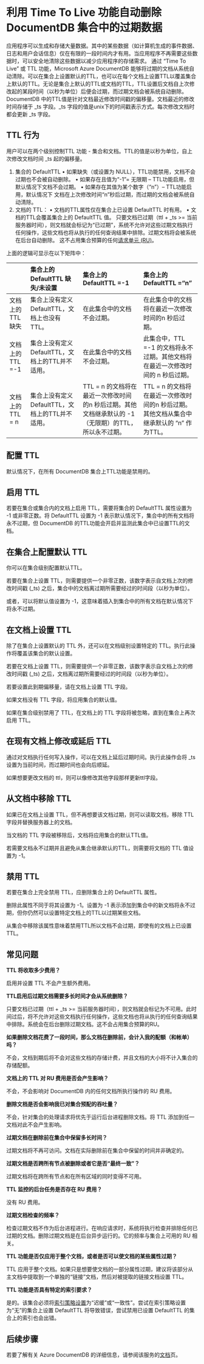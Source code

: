<properties
   pageTitle="利用生存时间使 DocumentDB 中的数据过期 |Azure"
   description="通过 TTL 功能，Microsoft Azure DocumentDB 能够在一段时间后将文档自动从系统清除。"
   services="documentdb"
   documentationCenter=""
   keywords="生存时间"
   authors="kiratp"
   manager="jhubbard"
   editor=""/>

<tags
   ms.service="documentdb"
   ms.date="04/28/2016"
   wacn.date="06/29/2016"/>

# 利用 Time To Live 功能自动删除 DocumentDB 集合中的过期数据

应用程序可以生成和存储大量数据。其中的某些数据（如计算机生成的事件数据、日志和用户会话信息）仅在有限的一段时间内才有用。当应用程序不再需要这些数据时，可以安全地清除这些数据以减少应用程序的存储需求。
通过 “Time To Live” 或 TTL 功能，Microsoft Azure DocumentDB 能够将过期的文档从系统自动清除。可以在集合上设置默认的TTL，也可以在每个文档上设置TTL以覆盖集合上默认的TTL。无论是集合上默认的TTL或文档的TTL，TTL设置后文档自上次修改起的某段时间（以秒为单位）后便会过期，而过期文档会被系统自动删除。
DocumentDB 中的TTL值是针对文档最近修改时间戳的偏移量。文档最近的修改时间存储于 _ts 字段。_ts 字段的值是unix下的时间戳表示方式。每次修改文档时都会更新 _ts 字段。


## TTL 行为

用户可以在两个级别控制TTL 功能 - 集合和文档。TTL的值是以秒为单位，自上次修改文档时间 _ts 起的偏移量。
1.	集合的 DefaultTTL
•	如果缺失（或设置为 NULL），TTL功能禁用，文档不会过期也不会被自动删除。
•	如果存在且值为“-1”= 无限期 – TTL功能启用，但默认情况下文档不会过期。
•	如果存在其值为某个数字（“n”）– TTL功能启用，默认情况下 文档在上次修改时间“n”秒后过期，而过期的文档会被系统自动清除。
2.	文档的 TTL：
•	文档的TTL属性仅在集合上已设置 DefaultTTL 时有用。
•	文档的TTL会覆盖集合上的 DefaultTTL 值。
只要文档已过期（ttl + _ts >= 当前服务器时间），则文档就会标记为“已过期”，系统不允许对这些过期文档执行任何操作，这些文档也将从执行的任何查询结果中排除。过期文档将会被系统在后台自动删除。 这不占用集合预算的任何[请求单元 (RU)](/documentation/articles/documentdb-request-units)。

上面的逻辑可显示在以下矩阵中：

| | 集合上的 DefaultTTL 缺失/未设置 | 集合上的 DefaultTTL =-1 | 集合上的 DefaultTTL =“n”|
| ------------- |:-------------|:-------------|:-------------|
| 文档上的 TTL 缺失| 集合上没有定义DefaultTTL，文档上也没有TTL。 | 在此集合中的文档不会过期。 | 在此集合中的文档将在最近一次修改时间的n 秒后过期。 |
| 文档上的 TTL =-1 | 集合上没有定义DefaultTTL，文档上的TTL并不适用。| 在此集合中的文档不会过期。 | 此集合中，TTL =-1 的文档将永不过期。其他文档将在最近一次修改时间的 n 秒后过期。 |
| 文档上的 TTL = n | 集合上没有定义DefaultTTL，文档上的TTL并不适用。 | TTL = n 的文档将在最近一次修改时间的n 秒后过期。其他文档继承默认的 -1（无限期）的TTL，所以永不过期。 | TTL = n 的文档将在最近一次修改时间的n 秒后过期。其他文档从集合中继承默认的 “n” 作为TTL。 |


## 配置 TTL

默认情况下，在所有 DocumentDB 集合上TTL功能是禁用的。

## 启用 TTL

若要在集合或集合内的文档上启用 TTL，需要将集合的 DefaultTTL 属性设置为 -1 或非零正数。将 DefaultTTL 设置为 -1 表示默认情况下，集合中的所有文档将永不过期，但 DocumentDB 的TTL功能会开启并监测此集合中已设置TTL的文档。

## 在集合上配置默认 TTL

你可以在集合级别配置默认TTL。

若要在集合上设置 TTL，则需要提供一个非零正数，该数字表示自文档上次的修改时间戳 (_ts) 之后，集合中的文档离过期所需要经过的时间段（以秒为单位）。

或者，可以将默认值设置为 -1，这意味着插入到集合中的所有文档在默认情况下将永不过期。


## 在文档上设置 TTL

除了在集合上设置默认的 TTL 外，还可以在文档级别设置特定的 TTL。执行此操作将覆盖该集合的默认设置。

若要在文档上设置 TTL，则需要提供一个非零正数，该数字表示自文档上次的修改时间戳 (_ts) 之后，文档离过期所需要经过的时间段（以秒为单位）。

若要设置此到期偏移量，请在文档上设置 TTL 字段。

如果文档没有 TTL 字段，将应用集合的默认值。

如果在集合级别禁用了 TTL，在文档上的 TTL 字段将被忽略，直到在集合上再次启用 TTL。



## 在现有文档上修改或延后 TTL

通过对文档执行任何写入操作，可以在文档上延后过期时间。执行此操作会将 _ts 设置为当前时间，而过期时间也会向后顺延。

如果想要更改文档的 ttl，则可以像修改其他字段那样更新ttl字段。



## 从文档中移除 TTL

如果已在文档上设置 TTL，但不再想要该文档过期，则可以读取文档，移除 TTL 字段并替换服务器上的文档。

当文档的 TTL 字段被移除后，文档将应用集合的默认TTL值。

若需要文档永不过期并且避免从集合继承默认的TTL，则需要将文档的 TTL 值设置为 -1。



## 禁用 TTL

若要在集合上完全禁用 TTL，应删除集合上的 DefaultTTL 属性。

删除此属性不同于将其设置为 -1。设置为 -1 表示添加到集合中的新文档将永不过期，但你仍然可以设置特定文档上的TTL以过期某些文档。

从集合中移除该属性意味着禁用TTL所以文档不会过期，即使有的文档上已设置TTL。



## 常见问题

**TTL 将收取多少费用？**

启用并设置 TTL 不会产生额外费用。

**TTL启用后过期文档需要多长时间才会从系统删除？**

只要文档已过期（ttl + _ts >= 当前服务器时间），则文档就会标记为不可用。此时间过后，将不允许对这些文档执行任何操作，这些文档也将从执行的任何查询结果中排除。系统会在后台删除过期文档。这不会占用集合预算的RU。

**如果删除文档花费了一段时间，那么文档在删除前，会计入我的配额（和帐单）吗？**

不会，文档到期后将不会对这些文档的存储计费，并且文档的大小将不计入集合的存储配额。

**文档上的 TTL 对 RU 费用是否会产生影响？**

不会，不会影响对 DocumentDB 内的任何文档所执行操作的 RU 费用。

**删除文档是否会影响我已对集合预配的吞吐量？**

不会，针对集合的处理请求将优先于运行后台进程删除文档。将 TTL 添加到任一文档对此不会产生影响。

**过期文档在删除前在集合中保留多长时间？**

过期文档将不再可访问。文档在实际删除前在集合中保留的时间并非确定的。

**过期文档是否跨所有节点被删除或者它是否“最终一致”？**

过期文档将在跨所有节点和在所有区域的同时变得不可用。

**TTL 监控的后台任务是否存在 RU 费用？**

没有 RU 费用。

**过期文档检查的频率？**

检查过期文档不作为后台进程进行。在响应请求时，系统将执行检查并排除任何已过期的文档。删除过期文档是在后台异步运行的。它的频率与集合上可用的 RU 相关。

**TTL 功能是否仅应用于整个文档，或者是否可以使文档的某些属性过期？**

TTL 应用于整个文档。如果只是想要使文档的一部分属性过期，建议将该部分从主文档中提取到一个单独的“链接”文档，然后对被提取的链接文档设置 TTL。


**TTL 功能是否具有特定的索引要求？**

是的。该集合必须将[索引策略设置](/documentation/articles/documentdb-indexing-policies)为“迟缓”或“一致性”。尝试在索引策略设置为“无”的集合上设置 DefaultTTL 将导致错误，尝试禁用已设置 DefaultTTL 的集合上的索引也会出错。


## 后续步骤

若要了解有关 Azure DocumentDB 的详细信息，请参阅该服务的[文档](/documentation/services/documentdb/)页。





<!---HONumber=Mooncake_0627_2016-->